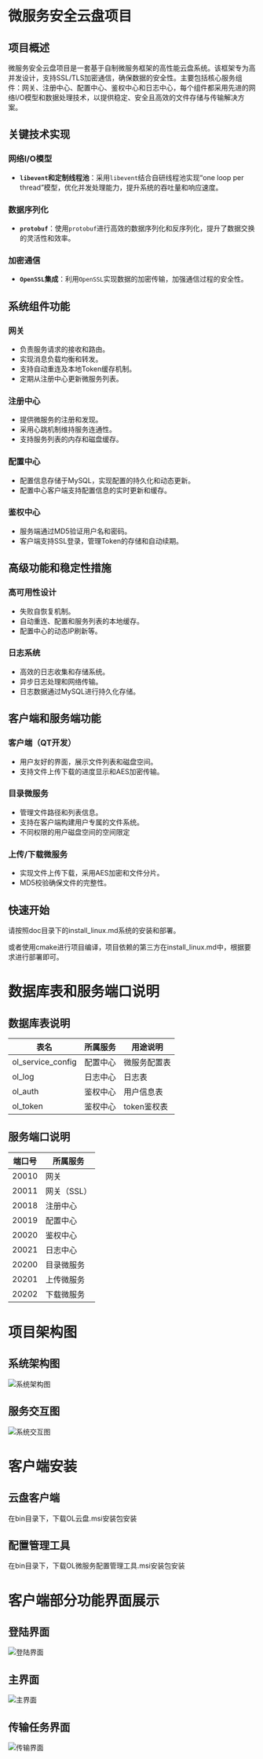 # 微服务安全云盘项目

## 项目概述
微服务安全云盘项目是一套基于自制微服务框架的高性能云盘系统。该框架专为高并发设计，支持SSL/TLS加密通信，确保数据的安全性。主要包括核心服务组件：网关、注册中心、配置中心、鉴权中心和日志中心，每个组件都采用先进的网络I/O模型和数据处理技术，以提供稳定、安全且高效的文件存储与传输解决方案。

## 关键技术实现

### 网络I/O模型
- **`libevent`和定制线程池**：采用`libevent`结合自研线程池实现“one loop per thread”模型，优化并发处理能力，提升系统的吞吐量和响应速度。

### 数据序列化
- **`protobuf`**：使用`protobuf`进行高效的数据序列化和反序列化，提升了数据交换的灵活性和效率。

### 加密通信
- **`OpenSSL`集成**：利用`OpenSSL`实现数据的加密传输，加强通信过程的安全性。

## 系统组件功能

### 网关
- 负责服务请求的接收和路由。
- 实现消息负载均衡和转发。
- 支持自动重连及本地Token缓存机制。
- 定期从注册中心更新微服务列表。

### 注册中心
- 提供微服务的注册和发现。
- 采用心跳机制维持服务连通性。
- 支持服务列表的内存和磁盘缓存。

### 配置中心
- 配置信息存储于MySQL，实现配置的持久化和动态更新。
- 配置中心客户端支持配置信息的实时更新和缓存。

### 鉴权中心
- 服务端通过MD5验证用户名和密码。
- 客户端支持SSL登录，管理Token的存储和自动续期。

## 高级功能和稳定性措施

### 高可用性设计
- 失败自恢复机制。
- 自动重连、配置和服务列表的本地缓存。
- 配置中心的动态IP刷新等。

### 日志系统
- 高效的日志收集和存储系统。
- 异步日志处理和网络传输。
- 日志数据通过MySQL进行持久化存储。

## 客户端和服务端功能

### 客户端（QT开发）
- 用户友好的界面，展示文件列表和磁盘空间。
- 支持文件上传下载的进度显示和AES加密传输。

### 目录微服务
- 管理文件路径和列表信息。
- 支持在客户端构建用户专属的文件系统。
- 不同权限的用户磁盘空间的空间限定

### 上传/下载微服务
- 实现文件上传下载，采用AES加密和文件分片。
- MD5校验确保文件的完整性。

## 快速开始
请按照doc目录下的install_linux.md系统的安装和部署。

或者使用cmake进行项目编译，项目依赖的第三方在install_linux.md中，根据要求进行部署即可。

# 数据库表和服务端口说明

## 数据库表说明

| 表名              | 所属服务 | 用途说明     |
| ----------------- | -------- | ------------ |
| ol_service_config | 配置中心 | 微服务配置表 |
| ol_log            | 日志中心 | 日志表       |
| ol_auth           | 鉴权中心 | 用户信息表   |
| ol_token          | 鉴权中心 | token鉴权表  |



## 服务端口说明

| 端口号 | 所属服务    |
| ------ | ----------- |
| 20010  | 网关        |
| 20011  | 网关（SSL） |
| 20018  | 注册中心    |
| 20019  | 配置中心    |
| 20020  | 鉴权中心    |
| 20021  | 日志中心    |
| 20200  | 目录微服务  |
| 20201  | 上传微服务  |
| 20202  | 下载微服务  |



# 项目架构图

## 系统架构图
![系统架构图](https://github.com/1727370054/OrionLink/assets/134593215/cb8d4251-fbed-4c39-b81a-fba74d745563)
## 服务交互图
![系统交互图](https://github.com/1727370054/OrionLink/assets/134593215/cc75c5ef-e3b2-4951-b74a-2031d5120a44)

# 客户端安装
## 云盘客户端
在bin目录下，下载OL云盘.msi安装包安装
## 配置管理工具
在bin目录下，下载OL微服务配置管理工具.msi安装包安装

# 客户端部分功能界面展示
## 登陆界面
![登陆界面](https://github.com/1727370054/OrionLink/assets/134593215/bb95218e-9c1d-44c8-be6c-9b4372faa120)
## 主界面
![主界面](https://github.com/1727370054/OrionLink/assets/134593215/97dac910-0640-4d7d-b88f-9b530086fd8f)

## 传输任务界面
![传输界面](https://github.com/1727370054/OrionLink/assets/134593215/fc902265-2dd2-4e06-a8e5-12d4c66ccdb6)

